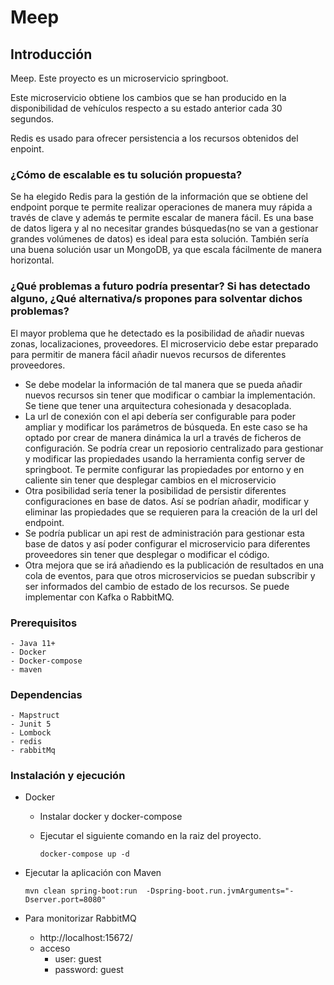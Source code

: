 # Meep
## Introducción
Meep. Este proyecto es un microservicio springboot.

Este microservicio obtiene los cambios que se han producido en la disponibilidad de vehículos respecto a su
estado anterior cada 30 segundos.

Redis es usado para ofrecer persistencia a los recursos obtenidos del enpoint.

### ¿Cómo de escalable es tu solución propuesta?
Se ha elegido Redis para la gestión de la información que se obtiene del endpoint porque te permite realizar operaciones de manera 
muy rápida a través de clave y además te permite escalar de manera fácil. Es una base de datos ligera y al no necesitar grandes búsquedas(no se van a gestionar grandes volúmenes de datos)
es ideal para esta solución. También sería una buena solución usar un MongoDB, ya que escala fácilmente de manera horizontal.

### ¿Qué problemas a futuro podría presentar? Si has detectado alguno, ¿Qué alternativa/s propones para solventar dichos problemas?

El mayor problema que he detectado es la posibilidad de añadir nuevas zonas, localizaciones, proveedores. El microservicio debe estar 
preparado para permitir de manera fácil añadir nuevos recursos de diferentes proveedores.
- Se debe modelar la información de tal manera que se pueda añadir nuevos recursos sin tener que modificar o cambiar la implementación. 
Se tiene que tener una arquitectura cohesionada y desacoplada.
- La url de conexión con el api debería ser configurable para poder ampliar y modificar los parámetros de búsqueda.
  En este caso se ha optado por crear de manera dinámica la url a través de ficheros de configuración. Se podría crear un reposiorio 
centralizado para gestionar y modificar las propiedades usando la herramienta config server de springboot.
Te permite configurar las propiedades por entorno y en caliente sin tener que desplegar cambios en el microservicio
- Otra posibilidad sería tener la posibilidad de persistir diferentes configuraciones en base de datos. Así se podrían añadir, modificar y eliminar 
las propiedades que se requieren para la creación de la url del endpoint.
- Se podría publicar un api rest de administración para gestionar esta base de datos y así poder configurar el microservicio para diferentes 
proveedores sin tener que desplegar o modificar el código.
- Otra mejora que se irá añadiendo es la publicación de resultados en una cola de eventos, para que otros microservicios se puedan subscribir y ser informados del
cambio de estado de los recursos. Se puede implementar con Kafka o RabbitMQ.

### Prerequisitos

    - Java 11+
    - Docker
    - Docker-compose
    - maven


### Dependencias

    - Mapstruct
    - Junit 5
    - Lombock
    - redis
    - rabbitMq


### Instalación y ejecución
- Docker
  - Instalar docker y docker-compose
  - Ejecutar el siguiente comando en la raiz del proyecto.
  
      `docker-compose up -d`


- Ejecutar la aplicación con Maven

   `mvn clean spring-boot:run  -Dspring-boot.run.jvmArguments="-Dserver.port=8080"`

  
- Para monitorizar RabbitMQ
  - http://localhost:15672/
  - acceso
    - user: guest
    - password: guest


